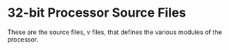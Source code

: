 # 32-bit Processor Source Files
These are the source files, v files, that defines the various modules of the processor.
